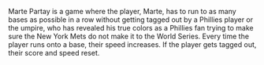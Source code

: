 Marte Partay is a game where the player, Marte, has to run to as many bases as possible in a row without getting tagged out by a Phillies player or the umpire, who has revealed his true colors as a Phillies fan trying to make sure the New York Mets do not make it to the World Series. Every time the player runs onto a base, their speed increases. If the player gets tagged out, their score and speed reset.
